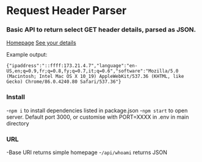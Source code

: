 Request Header Parser
=====================

### Basic API to return select GET header details, parsed as JSON.

[Homepage](https://request-header-parser.wrwebdev.repl.co/)
[See your details](https://request-header-parser.wrwebdev.repl.co/api/whoami)

Example output:
```
{"ipaddress":"::ffff:173.21.4.7","language":"en-US,en;q=0.9,fr;q=0.8,fy;q=0.7,it;q=0.6","software":"Mozilla/5.0 (Macintosh; Intel Mac OS X 10_19) AppleWebKit/537.36 (KHTML, like Gecko) Chrome/86.0.4240.80 Safari/537.36"}
```

### Install

-`npm i` to install dependencies listed in package.json
-`npm start` to open server. 
Default port 3000, or customise with PORT=XXXX in .env in main directory

### URL
-Base URI returns simple homepage
-`/api/whoami` returns JSON
